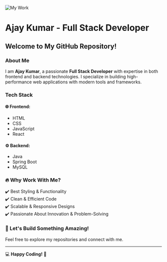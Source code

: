 ![My Work](abcde.gif)

# Ajay Kumar - Full Stack Developer

## Welcome to My GitHub Repository!

### About Me
I am **Ajay Kumar**, a passionate **Full Stack Developer** with expertise in both frontend and backend technologies. I specialize in building high-performance web applications with modern tools and frameworks.

### Tech Stack
#### 🌐 Frontend:
- HTML
- CSS
- JavaScript
- React

#### ⚙️ Backend:
- Java
- Spring Boot
- MySQL

### 🔥 Why Work With Me?
✔️ Best Styling & Functionality  
✔️ Clean & Efficient Code  
✔️ Scalable & Responsive Designs  
✔️ Passionate About Innovation & Problem-Solving  

### 🚀 Let's Build Something Amazing!
Feel free to explore my repositories and connect with me.

---
💻 **Happy Coding!** 🚀
